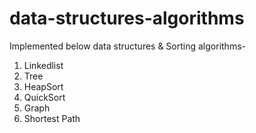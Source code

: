 # data-structures-algorithms

Implemented below data structures & Sorting algorithms- 
1. Linkedlist
2. Tree
3. HeapSort
4. QuickSort
5. Graph
6. Shortest Path
